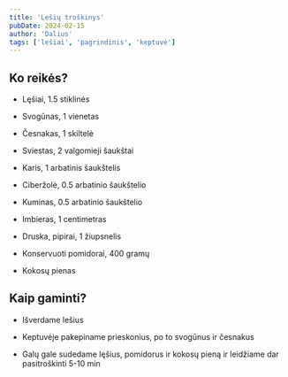 ```yaml
---
title: 'Lešių troškinys'
pubDate: 2024-02-15
author: 'Dalius'
tags: ['lešiai', 'pagrindinis', 'keptuvė']
---
```


## Ko reikės?

- Lęšiai, 1.5 stiklinės

- Svogūnas, 1 vienetas

- Česnakas, 1 skiltelė

- Sviestas, 2 valgomieji šaukštai

- Karis, 1 arbatinis šaukštelis

- Ciberžolė, 0.5 arbatinio šaukštelio

- Kuminas, 0.5 arbatinio šaukštelio

- Imbieras, 1 centimetras

- Druska, pipirai, 1 žiupsnelis

- Konservuoti pomidorai, 400 gramų

- Kokosų pienas

## Kaip gaminti?

- Išverdame lešius

- Keptuvėje pakepiname prieskonius, po to svogūnus ir česnakus

- Galų gale sudedame lęšius, pomidorus ir kokosų pieną ir leidžiame dar
  pasitroškinti 5-10 min
